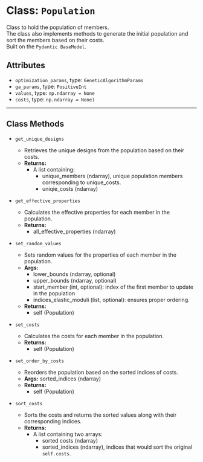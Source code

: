 # Class: `Population`

Class to hold the population of members.<br>
The class also implements methods to generate the initial population and sort the members based on their costs. <br>
Built on the `Pydantic BaseModel`.

## Attributes

* `optimization_params`, type: `GeneticAlgorithmParams` <br>
* `ga_params`, type: `PositiveInt` <br>
* `values`, type: `np.ndarray = None` <br>
* `costs`, type: `np.ndarray = None)` <br>

---
## Class Methods

* `get_unique_designs`
    - Retrieves the unique designs from the population based on their costs.
    - **Returns:**
        + A list containing:
            - unique_members (ndarray), unique population members corresponding to unique_costs.
            - uniqie_costs (ndarray)

* `get_effective_properties`
    - Calculates the effective properties for each member in the population.
    - **Returns:**
        + all_effective_properties (ndarray)

* `set_random_values`
    - Sets random values for the properties of each member in the population.
    - **Args:**
        + lower_bounds (ndarray, optional)
        + upper_bounds (ndarray, optional)
        + start_member (int, optional): index of the first member to update in the population
        + indices_elastic_moduli (list, optional): ensures proper ordering.
    - **Returns:**
        + self (Population)

* `set_costs`
    - Calculates the costs for each member in the population.
    - **Returns:**
        + self (Population)

* `set_order_by_costs`
    - Reorders the population based on the sorted indices of costs.
    - **Args:** sorted_indices (ndarray)
    - **Returns:**
        + self (Population)

* `sort_costs`
    - Sorts the costs and returns the sorted values along with their corresponding indices.
    - **Returns:**
        + A list containing two arrays:
            - sorted costs (ndarray)
            - sorted_indices (ndarray), indices that would sort the original `self.costs`.
